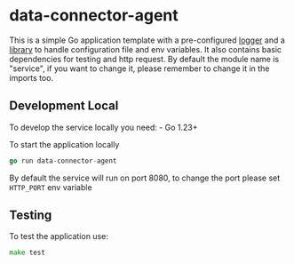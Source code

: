 # data-connector-agent

This is a simple Go application template with a pre-configured [logger] and a
[library] to handle configuration file and env variables.
It also contains basic dependencies for testing and http request.
By default the module name is "service", if you want to change it, please remember to change it in the imports too.

## Development Local

To develop the service locally you need:
	- Go 1.23+

To start the application locally

```go
go run data-connector-agent
```

By default the service will run on port 8080, to change the port please set `HTTP_PORT` env variable

## Testing

To test the application use:

```go
make test
```

[logger]: https://github.com/mia-platform/glogger
[library]: https://github.com/mia-platform/configlib
